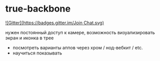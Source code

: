true-backbone
=============

[![Gitter](https://badges.gitter.im/Join Chat.svg)](https://gitter.im/rogozhnikoff/true-backbone?utm_source=badge&utm_medium=badge&utm_campaign=pr-badge&utm_content=badge)

нужен постоянный доступ к камере, возможность визуализировать экран и иконка в трее
- посмотреть варианты аппов через хром / нод-вебкит / etc.
- научиться показывать
